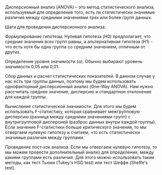 Дисперсионный анализ (ANOVA) – это метод статистического анализа, используемый для определения того, есть ли статистически значимые различия между средними значениями трех или более групп данных.

Шаги для проведения дисперсионного анализа:

Формулирование гипотезы. Нулевая гипотеза (H0) предполагает, что средние значения всех групп равны, а альтернативная гипотеза (H1) - что есть хотя бы одна группа со средним значением, отличным от других.

Определение уровня значимости (α). Обычно выбирают уровень значимости 0,05 или 0,01.

Сбор данных и расчет статистических показателей. В данном случае у нас есть три группы данных, поэтому мы будем использовать однофакторный дисперсионный анализ (One-Way ANOVA). Нам нужно рассчитать среднее значение, дисперсию и стандартное отклонение для каждой группы.

Вычисление статистической значимости. Для этого мы будем использовать F-статистику, которая сравнивает межгрупповую дисперсию (разница между средними значениями групп) с внутригрупповой дисперсией (разброс данных внутри каждой группы). Если значение F-статистики больше критического значения, то мы отвергаем нулевую гипотезу и считаем, что есть статистически значимые различия между группами.

Проведение пост-хок анализа. Если мы отвергаем нулевую гипотезу, то мы можем провести дополнительный анализ для определения, между какими группами есть различия. Для этого можно использовать такие методы, как тест Тьюки (Tukey's HSD test) или тест Шеффе (Sheffe's test).